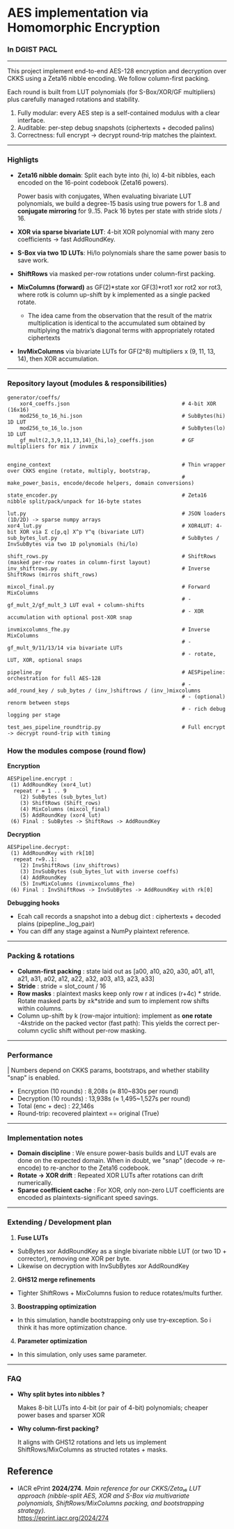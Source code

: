 # AES implementation via Homomorphic Encryption
### In DGIST PACL

---

This project implement end-to-end AES-128 encryption and decryption over CKKS using a Zeta16 nibble encoding.
We follow column-first packing.

Each round is built from LUT polynomials (for S-Box/XOR/GF multipliers) plus carefully managed rotations and stability.

1. Fully modular: every AES step is a self-contained modulus with a clear interface.
2. Auditable: per-step debug snapshots (ciphertexts + decoded palins)
3. Correctness: full encrypt -> decrypt round-trip matches the plaintext.

---

### Highligts

- **Zeta16 nibble domain**: Split each byte into (hi, lo) 4-bit nibbles, each encoded on the 16-point codebook (Zeta16 powers). 

  Power basis with conjugates, When evaluating bivariate LUT polynomials, we build a degree-15 basis using true powers for 1..8 and **conjugate mirroring** for 9..15.
    Pack 16 bytes per state with stride slots / 16.
- **XOR via sparse bivariate LUT**: 4-bit XOR polynomial with many zero coefficients -> fast AddRoundKey.
- **S-Box via two 1D LUTs**: Hi/lo polynomials share the same power basis to save work.
- **ShiftRows** via masked per-row rotations under column-first packing.
- **MixColumns (forward)** as GF(2)*state xor GF(3)*rot1 xor rot2 xor rot3, where rotk is column up-shift by k implemented as a single packed rotate. 
  - The idea came from the observation that the result of the matrix multiplication is identical to the accumulated sum obtained by multiplying the matrix’s diagonal terms with appropriately rotated ciphertexts
- **InvMixColumns** via bivariate LUTs for GF(2^8) multipliers x (9, 11, 13, 14), then XOR accumulation.

---

### Repository layout (modules & responsibilities)
```
generator/coeffs/
    xor4_coeffs.json                                    # 4-bit XOR (16x16)
    mod256_to_16_hi.json                                # SubBytes(hi) 1D LUT
    mod256_to_16_lo.json                                # SubBytes(lo) 1D LUT
    gf_mult(2,3,9,11,13,14)_{hi,lo}_coeffs.json         # GF multipliiers for mix / invmix
    
    
engine_context                                          # Thin wrapper over CKKS engine (rotate, multiply, bootstrap,
                                                        # make_power_basis, encode/decode helpers, domain conversions)
                                               
state_encoder.py                                        # Zeta16 nibble split/pack/unpack for 16-byte states

lut.py                                                  # JSON loaders (1D/2D) -> sparse numpy arrays
xor4_lut.py                                             # XOR4LUT: 4-bit XOR via Σ c[p,q] X^p Y^q (bivariate LUT)
sub_bytes_lut.py                                        # SubBytes / InvSubBytes via two 1D polynomials (hi/lo)

shift_rows.py                                           # ShiftRows (masked per-row roates in column-first layout)
inv_shiftrows.py                                        # Inverse ShiftRows (mirros shift_rows)

mixcol_final.py                                         # Forward MixColumns
                                                        # - gf_mult_2/gf_mult_3 LUT eval + column-shifts
                                                        # - XOR accumulation with optional post-XOR snap

invmixcolumns_fhe.py                                    # Inverse MixColumns
                                                        # -gf_mult_9/11/13/14 via bivariate LUTs
                                                        # - rotate, LUT, XOR, optional snaps
                                                        
pipeline.py                                             # AESPipeline: orchestration for full AES-128
                                                        # - add_round_key / sub_bytes / (inv_)shiftrows / (inv_)mixcolumns
                                                        # - (optional) renorm between steps
                                                        # - rich debug logging per stage
                                                        
test_aes_pipeline_roundtrip.py                          # Full encrypt -> decrypt round-trip with timing

```

### How the modules compose (round flow)

**Encryption**

```angular2html
AESPipeline.encrypt : 
 (1) AddRoundKey (xor4_lut)
  repeat r = 1 .. 9
    (2) SubBytes (sub_bytes_lut)
    (3) ShiftRows (Shift_rows)
    (4) MixColumns (mixcol_final)
    (5) AddRoundKey (xor4_lut)
 (6) Final : SubBytes -> ShiftRows -> AddRoundKey
```

**Decryption**
```angular2html
AESPipeline.decrypt:
 (1) AddRoundKey with rk[10]
  repeat r=9..1:
    (2) InvShiftRows (inv_shiftrows)
    (3) InvSubBytes (sub_bytes_lut with inverse coeffs)
    (4) AddRoundKey
    (5) InvMixColumns (invmixcolumns_fhe)
 (6) Final : InvShiftRows -> InvSubBytes -> AddRoundKey with rk[0]
```

**Debugging hooks**
- Ecah call records a snapshot into a debug dict : ciphertexts + decoded plains (pipepline._log_pair)
- You can diff any stage against a NumPy plaintext reference.
---

### Packing & rotations
- **Column-first packing** : state laid out as
    [a00, a10, a20, a30, a01, a11, a21, a31, a02, a12, a22, a32, a03, a13, a23, a33]
- **Stride** : stride = slot_count / 16
- **Row masks** : plaintext masks keep only row r at indices (r+4c) * stride.
   Rotate masked parts by ±k*stride and sum to implement row shifts within columns.
- Column up-shift by k (row-major intuition): implement as **one rotate** -4*k*stride on the packed vector (fast path):
  This yields the correct per-column cyclic shift without per-row masking.

---

### Performance 
| Numbers depend on CKKS params, bootstraps, and whether stability "snap" is enabled.

- Encryption (10 rounds) : 8,208s (≈ 810~830s per round)
- Decryption (10 rounds) : 13,938s (≈ 1,495~1,527s per round)
- Total (enc + dec) : 22,146s
- Round-trip: recovered plaintext == original (True)

---

### Implementation notes
- **Domain discipline** : We ensure power-basis builds and LUT evals are done on the expected domain.
 When in doubt, we "snap" (decode -> re-encode) to re-anchor to the Zeta16 codebook.
- **Rotate -> XOR drift** : Repeated XOR LUTs after rotations can drift numerically. 
- **Sparse coefficient cache** : For XOR, only non-zero LUT coefficients are encoded as plaintexts-significant speed savings.

---

### Extending / Development plan

1. **Fuse LUTs**
 - SubBytes xor AddRoundKey as a single bivariate nibble LUT (or two 1D + corrector), removing one XOR per byte.
 - Likewise on decryption with InvSubBytes xor AddRoundKey

2. **GHS12 merge refinements**
 - Tighter ShiftRows + MixColumns fusion to reduce rotates/mults further.

3. **Boostrapping optimization**
 - In this simulation, handle bootstrapping only use try-exception. So i think it has more optimization chance.

4. **Parameter optimization**
 - In this simulation, only uses same parameter. 

---

### FAQ
- **Why split bytes into nibbles ?** 

  Makes 8-bit LUTs into 4-bit (or pair of 4-bit) polynomials; cheaper power bases and sparser XOR

- **Why column-first packing?** 

  It aligns with GHS12 rotations and lets us implement ShiftRows/MixColumns as structed rotates + masks.

## Reference

- IACR ePrint **2024/274**. *Main reference for our CKKS/Zeta₁₆ LUT approach (nibble-split AES, XOR and S-Box via multivariate polynomials, ShiftRows/MixColumns packing, and bootstrapping strategy).*  
  https://eprint.iacr.org/2024/274